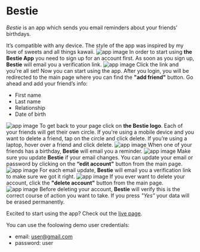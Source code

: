 # Bestie

_Bestie_ is an app which sends you email reminders about your friends’ birthdays.

It’s compatible with any device. The style of the app was inspired by my love of sweets and all things kawaii.
![app image](src/images/readme-images/demo-devices.png)
In order to start using **the Bestie App** you need to sign up for an account first. As soon as you sign up, **Bestie** will email you a verification link.
![app image](src/images/readme-images/demo-verification.png)
Click the link and you're all set! Now you can start using the app. After you login, you will be redirected to the main page where you can find the **"add friend"** button.
Go ahead and add your friend’s info:

- First name
- Last name
- Relationship
- Date of birth

![app image](src/images/readme-images/demo-addfriend.png)
To get back to your page click on **the Bestie logo**. Each of your friends will get their own circle. If you're using a mobile device and you want to delete a friend, tap on the circle and click delete. If you’re using a laptop, hover over a friend and click delete.
![app image](src/images/readme-images/demo-mainpage.png)
When one of your friends has a birthday, **Bestie** will email you a reminder.
![app image](src/images/readme-images/demo-reminder.png)
Make sure you update **Bestie** if your email changes. You can update your email or password by clicking on the **“edit account"** button from the main page.
![app image](src/images/readme-images/demo-edit.png)
For each email update, **Bestie** will email you a verification link to make sure we got it right.
![app image](src/images/readme-images/demo-verification2.png)
If you ever want to delete your account, click the **"delete account"** button from the main page.
![app image](src/images/readme-images/demo-delete.png)
Before deleting your account, **Bestie** will verify this is the correct course of action you want to take. If you press _"Yes"_ your data will be erased permanently.

Excited to start using the app? Check out the [live page](https://bestie.now.sh/).

You can use the foolowing demo user credentials:

- email: user@gmail.com
- password: user
